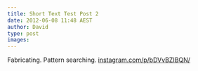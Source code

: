 ```yaml
---
title: Short Text Test Post 2
date: 2012-06-08 11:48 AEST
author: David
type: post
images:
---
```


Fabricating. Pattern searching. <a href="http://instagram.com/p/bDVvBZIBQN/" target="_blank" title="@oneiota_">instagram.com/p/bDVvBZIBQN/</a>